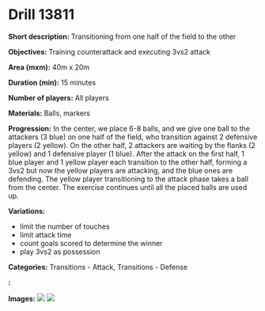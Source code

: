 # Drill 13811

**Short description:**
Transitioning from one half of the field to the other

**Objectives:**
Training counterattack and executing 3vs2 attack

**Area (mxm):**
40m x 20m

**Duration (min):**
15 minutes

**Number of players:**
All players

**Materials:**
Balls, markers

**Progression:**
In the center, we place 6-8 balls, and we give one ball to the attackers (3 blue) on one half of the field, who transition against 2 defensive players (2 yellow). On the other half, 2 attackers are waiting by the flanks (2 yellow) and 1 defensive player (1 blue). After the attack on the first half, 1 blue player and 1 yellow player each transition to the other half, forming a 3vs2 but now the yellow players are attacking, and the blue ones are defending. The yellow player transitioning to the attack phase takes a ball from the center. The exercise continues until all the placed balls are used up.

**Variations:**
- limit the number of touches
- limit attack time
- count goals scored to determine the winner
- play 3vs2 as possession

**Categories:**
Transitions - Attack, Transitions - Defense

**:**


**Images:**
![](https://www.coachingfutsal.com/TacticsBoard/Thumbnail\c4dfcf73-ac1c-4ef5-b455-2dd8f8173f07.png)
![](https://www.coachingfutsal.com/\images\9aa491b9-1031-4177-917c-f3a228f6712e_tactical-board.com.png)


